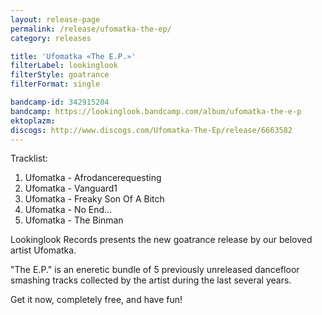 ```yaml
---
layout: release-page
permalink: /release/ufomatka-the-ep/
category: releases

title: 'Ufomatka «The E.P.»'
filterLabel: lookinglook
filterStyle: goatrance
filterFormat: single

bandcamp-id: 342915204
bandcamp: https://lookinglook.bandcamp.com/album/ufomatka-the-e-p
ektoplazm: 
discogs: http://www.discogs.com/Ufomatka-The-Ep/release/6663582
---
```


Tracklist:

01. Ufomatka - Afrodancerequesting
02. Ufomatka - Vanguard1
03. Ufomatka - Freaky Son Of A Bitch
04. Ufomatka - No End...
05. Ufomatka - The Binman

Lookinglook Records presents the new goatrance release by our beloved artist Ufomatka.

"The E​.​P." is an eneretic bundle of 5 previously unreleased dancefloor smashing tracks collected by the artist during the last several years.

Get it now, completely free, and have fun!
